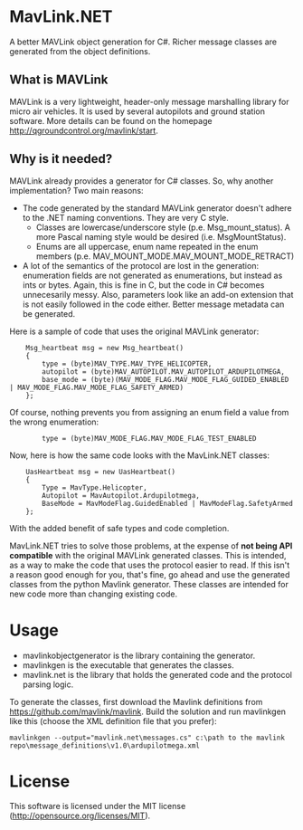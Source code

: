 # MavLink.NET

A better MAVLink object generation for C#. Richer message classes are generated from the object definitions.

## What is MAVLink

MAVLink is a very lightweight, header-only message marshalling library for micro air vehicles. It is used by several autopilots and ground station software. More details can be found on the homepage <http://qgroundcontrol.org/mavlink/start>.

## Why is it needed?

MAVLink already provides a generator for C# classes. So, why another implementation? Two main reasons: 

* The code generated by the standard MAVLink generator doesn't adhere to the .NET naming conventions. They are very C style. 
  * Classes are lowercase/underscore style (p.e. Msg_mount_status). A more Pascal naming style would be desired (i.e. MsgMountStatus).
  * Enums are all uppercase, enum name repeated in the enum members (p.e. MAV_MOUNT_MODE.MAV_MOUNT_MODE_RETRACT)
* A lot of the semantics of the protocol are lost in the generation: enumeration fields are not generated as enumerations, but instead as ints or bytes. Again, this is fine in C, but the code in C# becomes unnecesarily messy. Also, parameters look like an add-on extension that is not easily followed in the code either. Better message metadata can be generated. 

Here is a sample of code that uses the original MAVLink generator:

        Msg_heartbeat msg = new Msg_heartbeat()
        {
            type = (byte)MAV_TYPE.MAV_TYPE_HELICOPTER,
            autopilot = (byte)MAV_AUTOPILOT.MAV_AUTOPILOT_ARDUPILOTMEGA,
            base_mode = (byte)(MAV_MODE_FLAG.MAV_MODE_FLAG_GUIDED_ENABLED | MAV_MODE_FLAG.MAV_MODE_FLAG_SAFETY_ARMED)
        };

Of course, nothing prevents you from assigning an enum field a value from the wrong enumeration: 

            type = (byte)MAV_MODE_FLAG.MAV_MODE_FLAG_TEST_ENABLED 

Now, here is how the same code looks with the MavLink.NET classes: 

        UasHeartbeat msg = new UasHeartbeat()
        {
            Type = MavType.Helicopter,
            Autopilot = MavAutopilot.Ardupilotmega,
            BaseMode = MavModeFlag.GuidedEnabled | MavModeFlag.SafetyArmed
        };

With the added benefit of safe types and code completion. 

MavLink.NET tries to solve those problems, at the expense of **not being API compatible** with the original MAVLink generated classes. This is intended, as a way to make the code that uses the protocol easier to read. If this isn't a reason good enough for you, that's fine, go ahead and use the generated classes from the python Mavlink generator. These classes are intended for new code more than changing existing code. 

# Usage

* mavlinkobjectgenerator is the library containing the generator. 
* mavlinkgen is the executable that generates the classes. 
* mavlink.net is the library that holds the generated code and the protocol parsing logic. 

To generate the classes, first download the Mavlink definitions from <https://github.com/mavlink/mavlink>. Build the solution and run mavlinkgen like this (choose the XML definition file that you prefer):

    mavlinkgen --output="mavlink.net\messages.cs" c:\path to the mavlink repo\message_definitions\v1.0\ardupilotmega.xml
    

# License

This software is licensed under the MIT license (<http://opensource.org/licenses/MIT>).